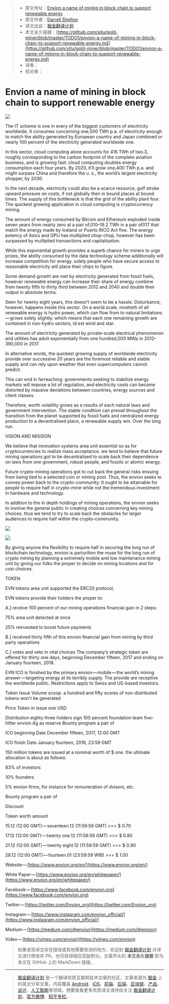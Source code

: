 > * 原文地址：[Envion a name of mining in block chain to support renewable energy](https://medium.com/@darrellshelton964/envion-a-name-of-mining-in-block-chain-to-support-renewable-energy-e346aba33336)
> * 原文作者：[Darrell Shelton](https://medium.com/@darrellshelton964?source=post_header_lockup)
> * 译文出自：[掘金翻译计划](https://github.com/xitu/gold-miner)
> * 本文永久链接：[https://github.com/xitu/gold-miner/blob/master/TODO1/envion-a-name-of-mining-in-block-chain-to-support-renewable-energy.md](https://github.com/xitu/gold-miner/blob/master/TODO1/envion-a-name-of-mining-in-block-chain-to-support-renewable-energy.md)
> * 译者：
> * 校对者：

# Envion a name of mining in block chain to support renewable energy

![](https://cdn-images-1.medium.com/max/800/1*cB_Eke1BdOUDEFTNFJ2Qzg.png)

The IT scheme is one in every of the biggest customers of electricity worldwide. It consumes concerning one,500 TWh p.a. of electricity enough to match the ability generated by European country and Japan combined or nearly 100 percent of the electricity generated worldwide one.

In this sector, cloud computing alone accounts for 416 TWh of two.3, roughly corresponding to the carbon footprint of the complete aviation business, and is growing fast: cloud computing doubles energy consumption each four years. By 2020, it’ll grow one,400 TWh p.a. and might surpass China and therefore the u. s., the world’s largest electricity shopper, by 2030.

In the next decade, electricity could also be a scarce resource, golf stroke upward pressure on costs, if not globally then in bound places at bound times. The supply of this bottleneck is that the grid of the ability plant four. The quickest growing application in cloud computing is cryptocurrency mining.

The amount of energy consumed by Bitcoin and Ethereum exploded inside seven years from nearly zero at a pair of,010–19.2 TWh in a pair of017 that match the energy made by Iceland or Puerto RICO Act five. The energy potency of Asics and GPU has multiplied chop-chop, however has been surpassed by multiplied transactions and capitalisation.

While this exponential growth provides a superb chance for miners to urge prizes, the ability consumed by the data technology scheme additionally will increase competition for energy. solely people who have secure access to reasonable electricity will place their chips to figure.

Some demand growth are met by electricity generated from fossil fuels, however renewable energy can increase their share of energy combine from twenty fifth to thirty third between 2012 and 2040 and double their output in absolute terms.

Seen for twenty eight years, this doesn’t seem to be a hassle. Disturbance, however, happens inside this sector. On a world scale, ninetieth of all renewable energy is hydro power, which can flow from to natural limitations — grows solely slightly. which means that each one remaining growth are contained in non-hydro sectors, id est wind and star.

The amount of electricity generated by private-scale electrical phenomenon and utilities has adult exponentially from one hundred,000 MWp in 2012–390,000 in 2017.

In alternative words, the quickest growing supply of worldwide electricity provide over successive 20 years are the foremost reliable and stable supply and can rely upon weather that even supercomputers cannot predict.

This can end in farreaching: governments seeking to stabilize energy markets will impose a lot of regulation, and electricity costs can become distorted by massive deviations between countries, energy sources and client classes.

Therefore, worth volatility grows as a results of each natural laws and government intervention. The stable condition can prevail throughout the transition from the planet supported by fossil fuels and centralized energy production to a decentralised place, a renewable supply win. Over the long run.

VISION AND MISSION

We believe that innovation systems area unit essential so as for cryptocurrencies to realize mass acceptance. we tend to believe that future mining operations got to be decentralised to scale back their dependence on laws from one government, robust people, and fossils or atomic energy.

Future crypto-mining operations got to cut back the general risks ensuing from being tied to a selected coin or mining pool. Thus, the envion seeks to convey power back to the crypto-community. It ought to be attainable for people to require half in crypto-mine while not the tremendous investment in hardware and technology.

In addition to the in depth holdings of mining operations, the envion seeks to involve the general public in creating choices concerning key mining choices. thus we tend to try to scale back the obstacles for larger audiences to require half within the crypto-community.

![](https://cdn-images-1.medium.com/freeze/max/30/1*sXFJHYRrVeK6WWSrnjAWHQ.png?q=20)

![](https://cdn-images-1.medium.com/max/800/1*sXFJHYRrVeK6WWSrnjAWHQ.png)

By giving anyone the flexibility to require half in securing the long run of blockchain technology, envion is parturition the muse for the long run of crypto mining by planning a extremely mobile and low maintenance mining unit by giving our folks the proper to decide on mining locations and for coin choices.

TOKEN

EVN tokens area unit supported the ERC20 protocol,

EVN tokens provide their holders the proper to:

A.] receive 100 percent of our mining operations financial gain in 2 steps:

75% area unit detected at once

25% reinvested to boost future payments

B.] received thirty fifth of this envion financial gain from mining by third party operations

C.] votes and veto in vital choices The company’s strategic token are offered for thirty one days, beginning December fifteen, 2017 and ending on January fourteen, 2018.

EVN ICO is finished by the primary envion — mobile — the world’s mining answer — targeting energy at its terribly supply. The provide are receptive the worldwide public. Restrictions apply to Swiss and US-based investors.

Token Issue Volume scoop. a hundred and fifty scores of non-distributed tokens won’t be generated

Price Token in Issue one USD

Distribution eighty three holders sign 100 percent foundation team five-hitter envion Ag as reserve Bounty program a pair of

ICO beginning Date December fifteen, 2017, 12:00 GMT

ICO finish Date January fourteen, 2018, 23:59 GMT

150 million tokens are issued at a nominal worth of $ one. the ultimate allocation is about as follows:

83% of investors

10% founders

5% envion firms, for instance for remuneration of dvisors, etc.

Bounty program a pair of

Discount

Token worth amount

15.12 (12:00 GMT) — seventeen.12 (11:59:59 GMT) >>> $ 0.70

17.12 (12:00 GMT) — twenty one.12 (11:59:59 GMT) >>> $ 0.80

21.12 (12:00 GMT) — twenty eight.12 (11:59:59 GMT) >>> $ 0.90

28.12 (12:00 GMT) — fourteen.01 (23:59:59 WIB) >>> $ 1.00

Website — [https://www.envion.org/en/](https://www.envion.org/en/)

White Paper — [https://www.envion.org/en/whitepaper/](https://www.envion.org/en/whitepaper/)

Facebook — [https://www.facebook.com/envion.org](https://www.facebook.com/envion.org)

Twitter — [https://twitter.com/Envion_org](https://twitter.com/Envion_org)

Instagram — [https://www.instagram.com/envion_official/](https://www.instagram.com/envion_official/)

Medium — [https://medium.com/@envion](https://medium.com/@envion)

Video — [https://vimeo.com/envion](https://vimeo.com/envion)

> 如果发现译文存在错误或其他需要改进的地方，欢迎到 [掘金翻译计划](https://github.com/xitu/gold-miner) 对译文进行修改并 PR，也可获得相应奖励积分。文章开头的 **本文永久链接** 即为本文在 GitHub 上的 MarkDown 链接。


---

> [掘金翻译计划](https://github.com/xitu/gold-miner) 是一个翻译优质互联网技术文章的社区，文章来源为 [掘金](https://juejin.im) 上的英文分享文章。内容覆盖 [Android](https://github.com/xitu/gold-miner#android)、[iOS](https://github.com/xitu/gold-miner#ios)、[前端](https://github.com/xitu/gold-miner#前端)、[后端](https://github.com/xitu/gold-miner#后端)、[区块链](https://github.com/xitu/gold-miner#区块链)、[产品](https://github.com/xitu/gold-miner#产品)、[设计](https://github.com/xitu/gold-miner#设计)、[人工智能](https://github.com/xitu/gold-miner#人工智能)等领域，想要查看更多优质译文请持续关注 [掘金翻译计划](https://github.com/xitu/gold-miner)、[官方微博](http://weibo.com/juejinfanyi)、[知乎专栏](https://zhuanlan.zhihu.com/juejinfanyi)。
